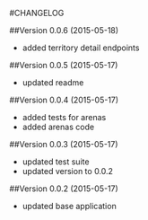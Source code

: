 #CHANGELOG

##Version 0.0.6 (2015-05-18)

* added territory detail endpoints


##Version 0.0.5 (2015-05-17)

* updated readme


##Version 0.0.4 (2015-05-17)

* added tests for arenas
* added arenas code


##Version 0.0.3 (2015-05-17)

* updated test suite
* updated version to 0.0.2


##Version 0.0.2 (2015-05-17)

* updated base application

